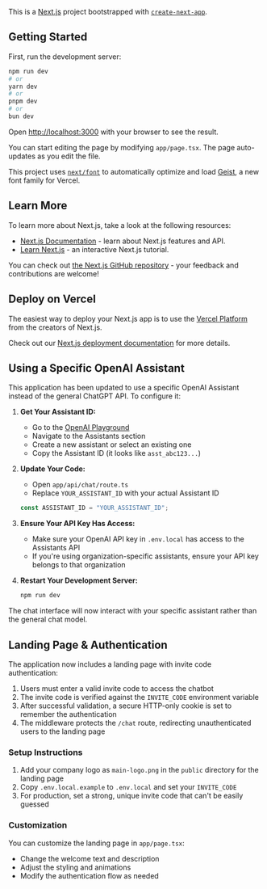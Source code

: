 This is a [Next.js](https://nextjs.org) project bootstrapped with [`create-next-app`](https://nextjs.org/docs/app/api-reference/cli/create-next-app).

## Getting Started

First, run the development server:

```bash
npm run dev
# or
yarn dev
# or
pnpm dev
# or
bun dev
```

Open [http://localhost:3000](http://localhost:3000) with your browser to see the result.

You can start editing the page by modifying `app/page.tsx`. The page auto-updates as you edit the file.

This project uses [`next/font`](https://nextjs.org/docs/app/building-your-application/optimizing/fonts) to automatically optimize and load [Geist](https://vercel.com/font), a new font family for Vercel.

## Learn More

To learn more about Next.js, take a look at the following resources:

- [Next.js Documentation](https://nextjs.org/docs) - learn about Next.js features and API.
- [Learn Next.js](https://nextjs.org/learn) - an interactive Next.js tutorial.

You can check out [the Next.js GitHub repository](https://github.com/vercel/next.js) - your feedback and contributions are welcome!

## Deploy on Vercel

The easiest way to deploy your Next.js app is to use the [Vercel Platform](https://vercel.com/new?utm_medium=default-template&filter=next.js&utm_source=create-next-app&utm_campaign=create-next-app-readme) from the creators of Next.js.

Check out our [Next.js deployment documentation](https://nextjs.org/docs/app/building-your-application/deploying) for more details.

## Using a Specific OpenAI Assistant

This application has been updated to use a specific OpenAI Assistant instead of the general ChatGPT API. To configure it:

1. **Get Your Assistant ID:**
   - Go to the [OpenAI Playground](https://platform.openai.com/playground)
   - Navigate to the Assistants section
   - Create a new assistant or select an existing one
   - Copy the Assistant ID (it looks like `asst_abc123...`)

2. **Update Your Code:**
   - Open `app/api/chat/route.ts`
   - Replace `YOUR_ASSISTANT_ID` with your actual Assistant ID
   ```typescript
   const ASSISTANT_ID = "YOUR_ASSISTANT_ID";
   ```

3. **Ensure Your API Key Has Access:**
   - Make sure your OpenAI API key in `.env.local` has access to the Assistants API
   - If you're using organization-specific assistants, ensure your API key belongs to that organization

4. **Restart Your Development Server:**
   ```bash
   npm run dev
   ```

The chat interface will now interact with your specific assistant rather than the general chat model.

## Landing Page & Authentication

The application now includes a landing page with invite code authentication:

1. Users must enter a valid invite code to access the chatbot
2. The invite code is verified against the `INVITE_CODE` environment variable
3. After successful validation, a secure HTTP-only cookie is set to remember the authentication
4. The middleware protects the `/chat` route, redirecting unauthenticated users to the landing page

### Setup Instructions

1. Add your company logo as `main-logo.png` in the `public` directory for the landing page
2. Copy `.env.local.example` to `.env.local` and set your `INVITE_CODE`
3. For production, set a strong, unique invite code that can't be easily guessed

### Customization

You can customize the landing page in `app/page.tsx`:
- Change the welcome text and description
- Adjust the styling and animations
- Modify the authentication flow as needed
